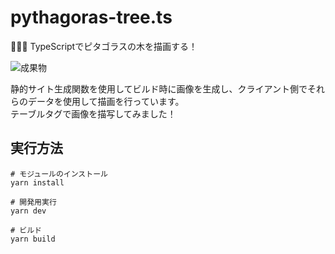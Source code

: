 # pythagoras-tree.ts

🥀🥀🥀 TypeScriptでピタゴラスの木を描画する！  

![成果物](./docs/images/fruit.gif)  

静的サイト生成関数を使用してビルド時に画像を生成し、クライアント側でそれらのデータを使用して描画を行っています。  
テーブルタグで画像を描写してみました！  

## 実行方法

```shell
# モジュールのインストール
yarn install

# 開発用実行
yarn dev

# ビルド
yarn build
```
